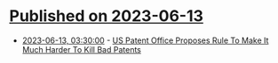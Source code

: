 # [Published on 2023-06-13](index.md)

* [2023-06-13, 03:30:00](https://yro.slashdot.org/story/23/06/12/2225247/us-patent-office-proposes-rule-to-make-it-much-harder-to-kill-bad-patents?utm_source=rss1.0mainlinkanon&utm_medium=feed) - [US Patent Office Proposes Rule To Make It Much Harder To Kill Bad Patents](https://yro.slashdot.org/story/23/06/12/2225247/us-patent-office-proposes-rule-to-make-it-much-harder-to-kill-bad-patents?utm_source=rss1.0mainlinkanon&utm_medium=feed)
